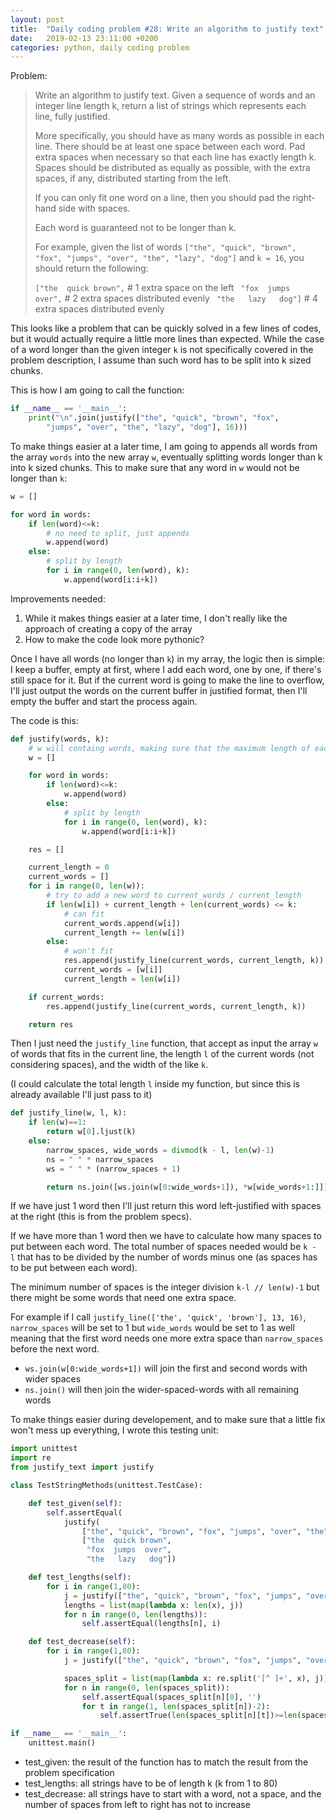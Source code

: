 ```yaml
---
layout: post
title:  "Daily coding problem #28: Write an algorithm to justify text"
date:   2019-02-13 23:11:00 +0200
categories: python, daily coding problem
---
```

Problem:

> Write an algorithm to justify text. Given a sequence of words and an integer line length k,
> return a list of strings which represents each line, fully justified.
>
> More specifically, you should have as many words as possible in each line. There should be
> at least one space between each word. Pad extra spaces when necessary so that each line has
> exactly length k. Spaces should be distributed as equally as possible, with the extra spaces,
> if any, distributed starting from the left.
>
> If you can only fit one word on a line, then you should pad the right-hand side with spaces.
>
> Each word is guaranteed not to be longer than k.
>
> For example, given the list of words
> `["the", "quick", "brown", "fox", "jumps", "over", "the", "lazy", "dog"]` and `k = 16`,
> you should return the following:
>
> `["the  quick brown",` # 1 extra space on the left
> ` "fox  jumps  over",` # 2 extra spaces distributed evenly
> ` "the   lazy   dog"]` # 4 extra spaces distributed evenly

This looks like a problem that can be quickly solved in a few lines of codes, but it would
actually require a little more lines than expected. While the case of a word longer than the
given integer `k` is not specifically covered in the problem description, I assume than such
word has to be split into k sized chunks.

This is how I am going to call the function:

````python
if __name__ == '__main__':
	print("\n".join(justify(["the", "quick", "brown", "fox",
		"jumps", "over", "the", "lazy", "dog"], 16)))
````

To make things easier at a later time, I am going to appends all words from the array `words` into the new array `w`,
eventually splitting words longer than k into k sized chunks. This to make sure that any word in `w` would not be
longer than `k`:

````python
w = []

for word in words:
	if len(word)<=k:
		# no need to split, just appends
		w.append(word)
	else:
		# split by length
		for i in range(0, len(word), k):
			w.append(word[i:i+k])
````

Improvements needed:

1. While it makes things easier at a later time, I don't really like the approach of creating a copy of the array
2. How to make the code look more pythonic?

Once I have all words (no longer than `k`) in my array, the logic then is simple: I keep a buffer, empty at first,
where I add each word, one by one, if there's still space for it. But if the current
word is going to make the line to overflow, I'll just output the words on the current buffer in justified format,
then I'll empty the buffer and start the process again.

The code is this:

````python
def justify(words, k):
	# w will containg words, making sure that the maximum length of each word is <= k
	w = []

	for word in words:
		if len(word)<=k:
			w.append(word)
		else:
			# split by length
			for i in range(0, len(word), k):
				w.append(word[i:i+k])

	res = []

	current_length = 0
	current_words = []
	for i in range(0, len(w)):
		# try to add a new word to current_words / current_length
		if len(w[i]) + current_length + len(current_words) <= k:
			# can fit
			current_words.append(w[i])
			current_length += len(w[i])
		else:
			# won't fit
			res.append(justify_line(current_words, current_length, k))
			current_words = [w[i]]
			current_length = len(w[i])

	if current_words:
		res.append(justify_line(current_words, current_length, k))

	return res
````

Then I just need the `justify_line` function, that accept as input the array `w` of words that fits in the current line,
the length `l` of the current words (not considering spaces), and the width of the like `k`.

(I could calculate the total length `l` inside my function, but since this is already available I'll just pass to it)

````python
def justify_line(w, l, k):
	if len(w)==1:
		return w[0].ljust(k)
	else:
		narrow_spaces, wide_words = divmod(k - l, len(w)-1)
		ns = " " * narrow_spaces
		ws = " " * (narrow_spaces + 1)

		return ns.join([ws.join(w[0:wide_words+1]), *w[wide_words+1:]])
````

If we have just 1 word then I'll just return this word left-justified with spaces at the right (this is from the problem specs).

If we have more than 1 word then we have to calculate how many spaces to put between each word. The total number of spaces needed
would be `k - l` that has to be divided by the number of words minus one (as spaces has to be put between each word).

The minimum number of spaces is the integer division `k-l // len(w)-1` but there might be some words that need one extra space.

For example if I call `justify_line(['the', 'quick', 'brown'], 13, 16)`, `narrow_spaces` will be set to 1 but `wide_words` would be
set to 1 as well meaning that the first word needs one more extra space than `narrow_spaces` before the next word.

- `ws.join(w[0:wide_words+1])` will join the first and second words with wider spaces
- `ns.join()` will then join the wider-spaced-words with all remaining words

To make things easier during developement, and to make sure that a little fix won't mess up everything, I wrote this testing unit:

````python
import unittest
import re
from justify_text import justify

class TestStringMethods(unittest.TestCase):

	def test_given(self):
		self.assertEqual(
			justify(
				["the", "quick", "brown", "fox", "jumps", "over", "the", "lazy", "dog"], 16),
				["the  quick brown",
        		 "fox  jumps  over",
        		 "the   lazy   dog"])

	def test_lengths(self):
		for i in range(1,80):
			j = justify(["the", "quick", "brown", "fox", "jumps", "over", "the", "lazy", "dog"], i)
			lengths = list(map(lambda x: len(x), j))
			for n in range(0, len(lengths)):
				self.assertEqual(lengths[n], i)

	def test_decrease(self):
		for i in range(1,80):
			j = justify(["the", "quick", "brown", "fox", "jumps", "over", "the", "lazy", "dog"], i)

			spaces_split = list(map(lambda x: re.split('[^ ]+', x), j))
			for n in range(0, len(spaces_split)):
				self.assertEqual(spaces_split[n][0], '')
				for t in range(1, len(spaces_split[n])-2):
					self.assertTrue(len(spaces_split[n][t])>=len(spaces_split[n][t+1]))

if __name__ == '__main__':
    unittest.main()
````

- test_given: the result of the function has to match the result from the problem specification
- test_lengths: all strings have to be of length k (k from 1 to 80)
- test_decrease: all strings have to start with a word, not a space, and the number of spaces from left to right has not to increase
